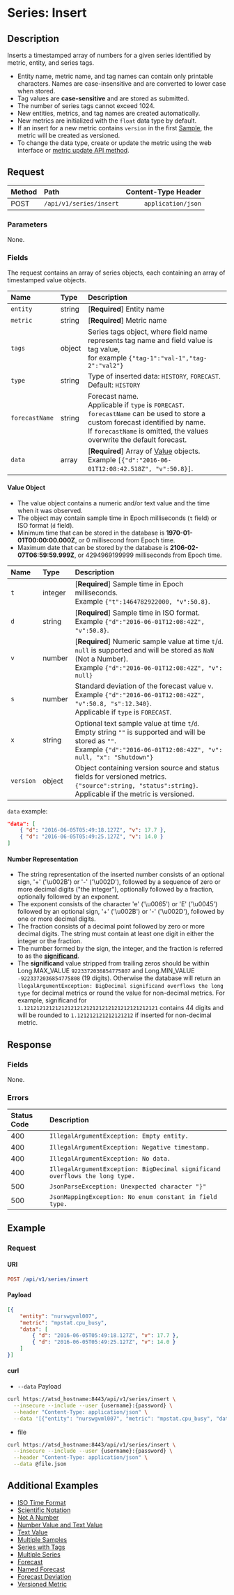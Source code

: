 # Series: Insert

## Description

Inserts a timestamped array of numbers for a given series identified by metric, entity, and series tags.

* Entity name, metric name, and tag names can contain only printable characters. Names are case-insensitive and are converted to lower case when stored.
* Tag values are **case-sensitive** and are stored as submitted.
* The number of series tags cannot exceed 1024.
* New entities, metrics, and tag names are created automatically.
* New metrics are initialized with the `float` data type by default.
* If an insert for a new metric contains `version` in the first [Sample](#value-object), the metric will be created as versioned.
* To change the data type, create or update the metric using the web interface or [metric update API method](../../../api/meta/metric/update.md).

## Request

| **Method** | **Path** | **Content-Type Header**|
|:---|:---|---:|
| POST | `/api/v1/series/insert` | `application/json` |

### Parameters

None.

### Fields

The request contains an array of series objects, each containing an array of timestamped value objects.

|**Name**|**Type**|**Description**|
|:---|:---|:---|
| `entity` | string | [**Required**] Entity name |
| `metric` | string | [**Required**] Metric name |
| `tags` | object | Series tags object, where field name represents tag name and field value is tag value,<br> for example `{"tag-1":"val-1","tag-2":"val2"}` |
| `type` | string | Type of inserted data: `HISTORY`, `FORECAST`. Default: `HISTORY` |
| `forecastName` | string | Forecast name. <br>Applicable if `type` is `FORECAST`.<br>`forecastName` can be used to store a custom forecast identified by name. <br>If `forecastName` is omitted, the values overwrite the default forecast.  |
| `data` | array | [**Required**] Array of [Value](#value-object) objects.<br>Example `[{"d":"2016-06-01T12:08:42.518Z", "v":50.8}]`.|

#### Value Object

* The value object contains a numeric and/or text value and the time when it was observed.
* The object may contain sample time in Epoch milliseconds (`t` field) or ISO format (`d` field).
* Minimum time that can be stored in the database is **1970-01-01T00:00:00.000Z**, or 0 millisecond from Epoch time.
* Maximum date that can be stored by the database is **2106-02-07T06:59:59.999Z**, or 4294969199999 milliseconds from Epoch time.

|**Name**|**Type**|**Description**|
|:---|:---|:---|
| `t` | integer | [**Required**] Sample time in Epoch milliseconds.<br>Example `{"t":1464782922000, "v":50.8}`.|
| `d` | string | [**Required**] Sample time in ISO format.<br>Example `{"d":"2016-06-01T12:08:42Z", "v":50.8}`. |
| `v` | number | [**Required**] Numeric sample value at time `t`/`d`. <br>`null` is supported and will be stored as `NaN` (Not a Number).<br>Example `{"d":"2016-06-01T12:08:42Z", "v": null}` |
| `s` | number | Standard deviation of the forecast value `v`.<br>Example  `{"d":"2016-06-01T12:08:42Z", "v":50.8, "s":12.340}`.<br>Applicable if `type` is `FORECAST`.|
| `x` | string | Optional text sample value at time `t`/`d`. <br>Empty string `""` is supported and will be stored as `""`.<br>Example `{"d":"2016-06-01T12:08:42Z", "v": null, "x": "Shutdown"}` |
| `version` | object | Object containing version source and status fields for versioned metrics.<br>`{"source":string, "status":string}`.<br>Applicable if the metric is versioned. |

`data` example:

```json
"data": [
    { "d": "2016-06-05T05:49:18.127Z", "v": 17.7 },
    { "d": "2016-06-05T05:49:25.127Z", "v": 14.0 }
]
```

#### Number Representation

* The string representation of the inserted number consists of an optional sign, '+' ('\u002B') or '-' ('\u002D'), followed by a sequence of zero or more decimal digits ("the integer"), optionally followed by a fraction, optionally followed by an exponent.
* The exponent consists of the character 'e' ('\u0065') or 'E' ('\u0045') followed by an optional sign, '+' ('\u002B') or '-' ('\u002D'), followed by one or more decimal digits.
* The fraction consists of a decimal point followed by zero or more decimal digits. The string must contain at least one digit in either the integer or the fraction.
* The number formed by the sign, the integer, and the fraction is referred to as the [**significand**](https://en.wikipedia.org/wiki/Significand).
* The **significand** value stripped from trailing zeros should be within Long.MAX_VALUE `9223372036854775807` and Long.MIN_VALUE  `-9223372036854775808` (19 digits). Otherwise the database will return an `llegalArgumentException: BigDecimal significand overflows the long type` for decimal metrics or round the value for non-decimal metrics. For example, significand for `1.1212121212121212121212121212121212121212121` contains 44 digits and will be rounded to `1.121212121212121212` if inserted for non-decimal metric.

## Response

### Fields

None.

### Errors

|  **Status Code**  | **Description** |
|:---|:---|
| 400 | `IllegalArgumentException: Empty entity.`|
| 400 | `IllegalArgumentException: Negative timestamp.`|
| 400 | `IllegalArgumentException: No data.` |
| 400 | `IllegalArgumentException: BigDecimal significand overflows the long type.` |
| 500 | `JsonParseException: Unexpected character "}"` |
| 500 | `JsonMappingException: No enum constant in field type.`|

## Example

### Request

#### URI

```elm
POST /api/v1/series/insert
```

#### Payload

```json
[{
    "entity": "nurswgvml007",
    "metric": "mpstat.cpu_busy",
    "data": [
        { "d": "2016-06-05T05:49:18.127Z", "v": 17.7 },
        { "d": "2016-06-05T05:49:25.127Z", "v": 14.0 }
    ]
}]
```

#### curl

* `--data` Payload

```bash
curl https://atsd_hostname:8443/api/v1/series/insert \
  --insecure --include --user {username}:{password} \
  --header "Content-Type: application/json" \
  --data '[{"entity": "nurswgvml007", "metric": "mpstat.cpu_busy", "data": [{ "t": 1462427358127, "v": 22.0 }]}]'
```

* file

```bash
curl https://atsd_hostname:8443/api/v1/series/insert \
  --insecure --include --user {username}:{password} \
  --header "Content-Type: application/json" \
  --data @file.json
```

## Additional Examples

* [ISO Time Format](examples/insert-iso-time-format.md)
* [Scientific Notation](examples/insert-scientific-notation.md)
* [Not A Number](examples/insert-nan.md)
* [Number Value and Text Value](examples/insert-number-text.md)
* [Text Value](examples/insert-text.md)
* [Multiple Samples](examples/insert-multiple-samples.md)
* [Series with Tags](examples/insert-with-tags.md)
* [Multiple Series](examples/insert-multiple-series.md)
* [Forecast](examples/insert-forecast.md)
* [Named Forecast](examples/insert-named-forecast.md)
* [Forecast Deviation](examples/insert-forecast-deviation.md)
* [Versioned Metric](examples/insert-versioned-metric.md)

